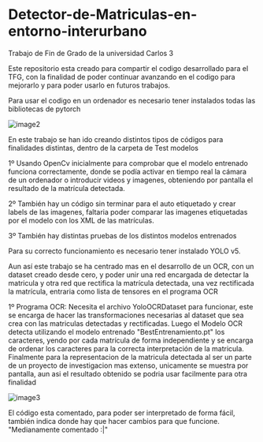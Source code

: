 # Detector-de-Matriculas-en-entorno-interurbano
Trabajo de Fin de Grado de la universidad Carlos 3

Este repositorio esta creado para compartir el codigo desarrollado para el TFG, con la finalidad de poder continuar avanzando en el codigo para mejorarlo y para poder usarlo en futuros trabajos.

Para usar el codigo en un ordenador es necesario tener instalados todas las bibliotecas de pytorch

![image2](https://user-images.githubusercontent.com/98813691/174993164-09349da1-cb08-49ff-8d38-be9bc0c3cca0.jpg)

En este trabajo se han ido creando distintos tipos de códigos para finalidades distintas, dentro de la carpeta de Test modelos

1º Usando OpenCv inicialmente para comprobar que el modelo entrenado funciona correctamente, donde se podía activar en tiempo real la cámara de un ordenador o introducir videos y imagenes, obteniendo por pantalla el resultado de la matrícula detectada.

2º También hay un código sin terminar para el auto etiquetado y crear labels de las imagenes, faltaria poder comparar las imagenes etiquetadas por el modelo con los XML de las matrículas.

3º También hay distintas pruebas de los distintos modelos entrenados

Para su correcto funcionamiento es necesario tener instalado YOLO v5.

Aun así este trabajo se ha centrado mas en el desarrollo de un OCR, con un dataset creado desde cero, y poder unir una red encargada de detectar la matricula y otra red que rectifica la matrícula detectada, una vez rectificada la matrícula, entraria como lista de tensores en el programa OCR

1º Programa OCR: Necesita el archivo YoloOCRDataset para funcionar, este se encarga de hacer las transformaciones necesarias al dataset que sea crea con las matriculas detectadas y rectificadas. Luego el Modelo OCR detecta utilizando el modelo entrenado "BestEntrenamiento.pt" los caracteres, yendo por cada matrícula de forma independiente y se encarga de ordenar los caracteres para la correcta interpretación de la matricula. Finalmente para la representacion de la matricula detectada al ser un parte de un proyecto de investigacion mas extenso, unicamente se muestra por pantalla, aun asi el resultado obtenido se podria usar facilmente para otra finalidad

   ![image3](https://user-images.githubusercontent.com/98813691/174993367-f19224b1-5ee4-4087-8d1a-642d95bceb46.jpg)

El código esta comentado, para poder ser interpretado de forma fácil, también indica donde hay que hacer cambios para que funcione. "Medianamente comentado :|"
